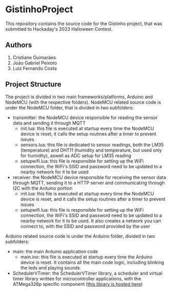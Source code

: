 # GistinhoProject

This repository contains the source code for the Gistinho project, that was submitted to Hackaday's 2023 Halloween Contest.

## Authors ##
1. Cristiane Guimarães
2. João Gabriel Peixoto
3. Luiz Fernando Costa

## Project Structure ##
The project is divided in two main frameworks/platforms, Arduino and NodeMCU (with the respective folders). 
NodeMCU related source code is under the NodeMCU folder, that is divided in two subfolders:
* transmitter: the NodeMCU device responsible for reading the sensor data and sending it through MQTT
  - init.lua: this file is executed at startup every time the NodeMCU device is reset, it calls the setup routines after a timer to prevent issues
  - sensors.lua: this file is dedicated to sensor readings, both the LM35 (temperature) and DHT11 (humidity and temperature, but used only for humidity), aswell as ADC setup for LM35 reading
  - setupwifi.lua: this file is responsible for setting up the WiFi connection, the WiFi's SSID and password need to be updated to a nearby network for it to be used 
* receiver: the NodeMCU device responsible for receiving the sensor data through MQTT, sending it to a HTTP server and communicating through I2C with the Arduino portion
  - init.lua: this file is executed at startup every time the NodeMCU device is reset, and it calls the setup routines after a timer to prevent issues
  - setupwifi.lua: this file is responsible for setting up the WiFi connection, the WiFi's SSID and password need to be updated to a nearby network for it to be used. It also creates a network you can connect to, with the SSID and password provided by the user

Arduino related source code is under the Arduino folder, divided in two subfolders:
* main: the main Arduino application code
  - main.ino: this file is executed at startup every time the Arduino device is reset. It contains all the main code logic, including blinking the leds and playing sounds
* SchedulerVTimer: the SchedulerVTimer library, a scheduler and virtual timer library written for microcontroller applications, with the ATMega328p specific component ([this library is hosted here](https://github.com/joaogpd/SchedulerVTimer))
